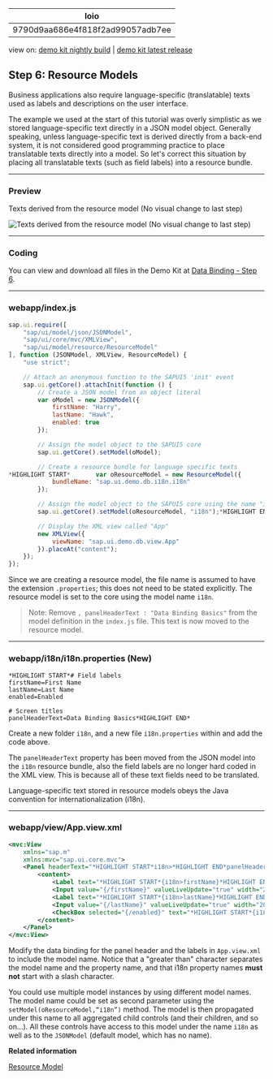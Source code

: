 <!-- loio9790d9aa686e4f818f2ad99057adb7ee -->

| loio |
| -----|
| 9790d9aa686e4f818f2ad99057adb7ee |

<div id="loio">

view on: [demo kit nightly build](https://openui5nightly.hana.ondemand.com/#/topic/9790d9aa686e4f818f2ad99057adb7ee) | [demo kit latest release](https://openui5.hana.ondemand.com/#/topic/9790d9aa686e4f818f2ad99057adb7ee)</div>

## Step 6: Resource Models

Business applications also require language-specific \(translatable\) texts used as labels and descriptions on the user interface.

The example we used at the start of this tutorial was overly simplistic as we stored language-specific text directly in a JSON model object. Generally speaking, unless language-specific text is derived directly from a back-end system, it is not considered good programming practice to place translatable texts directly into a model. So let's correct this situation by placing all translatable texts \(such as field labels\) into a resource bundle.

***

### Preview

   
  
Texts derived from the resource model \(No visual change to last step\)<a name="loio9790d9aa686e4f818f2ad99057adb7ee__fig_r1j_pst_mr"/>

 ![](loio61d68f167778425bbdd2abd7d550ae65_HiRes.png "Texts derived from the resource model (No visual change to last step)") 

***

### Coding

You can view and download all files in the Demo Kit at [Data Binding - Step 6](https://openui5.hana.ondemand.com/explored.html#/sample/sap.ui.core.tutorial.databinding.06/preview).

***

### webapp/index.js

``` js
sap.ui.require([
	"sap/ui/model/json/JSONModel",
	"sap/ui/core/mvc/XMLView",
	"sap/ui/model/resource/ResourceModel"
], function (JSONModel, XMLView, ResourceModel) {
	"use strict";

	// Attach an anonymous function to the SAPUI5 'init' event
	sap.ui.getCore().attachInit(function () {
		// Create a JSON model from an object literal
		var oModel = new JSONModel({
			firstName: "Harry",
			lastName: "Hawk",
			enabled: true
		});

		// Assign the model object to the SAPUI5 core
		sap.ui.getCore().setModel(oModel);

		// Create a resource bundle for language specific texts
*HIGHLIGHT START*		var oResourceModel = new ResourceModel({
			bundleName: "sap.ui.demo.db.i18n.i18n"
		});

		// Assign the model object to the SAPUI5 core using the name "i18n"
		sap.ui.getCore().setModel(oResourceModel, "i18n");*HIGHLIGHT END*

		// Display the XML view called "App"
		new XMLView({
			viewName: "sap.ui.demo.db.view.App"
		}).placeAt("content");
	});
});

```

Since we are creating a resource model, the file name is assumed to have the extension `.properties`; this does not need to be stated explicitly. The resource model is set to the core using the model name `i18n`.

> Note:
> Remove `, panelHeaderText : "Data Binding Basics"` from the model definition in the `index.js` file. This text is now moved to the resource model.
> 
> 

***

### webapp/i18n/i18n.properties \(New\)

``` prefs
*HIGHLIGHT START*# Field labels
firstName=First Name
lastName=Last Name
enabled=Enabled

# Screen titles
panelHeaderText=Data Binding Basics*HIGHLIGHT END*
```

Create a new folder `i18n`, and a new file `i18n.properties` within and add the code above.

The `panelHeaderText` property has been moved from the JSON model into the `i18n` resource bundle, also the field labels are no longer hard coded in the XML view. This is because all of these text fields need to be translated.

Language-specific text stored in resource models obeys the Java convention for internationalization \(i18n\).

***

### webapp/view/App.view.xml

``` xml
<mvc:View
	xmlns="sap.m"
	xmlns:mvc="sap.ui.core.mvc">
	<Panel headerText="*HIGHLIGHT START*i18n>*HIGHLIGHT END*panelHeaderText}" class="sapUiResponsiveMargin" width="auto">
		<content>
			<Label text="*HIGHLIGHT START*{i18n>firstName}*HIGHLIGHT END*" class="sapUiSmallMargin"/>
			<Input value="{/firstName}" valueLiveUpdate="true" width="200px" enabled="{/enabled}"/>
			<Label text="*HIGHLIGHT START*{i18n>lastName}*HIGHLIGHT END*" class="sapUiSmallMargin"/>
			<Input value="{/lastName}" valueLiveUpdate="true" width="200px" enabled="{/enabled}"/>
			<CheckBox selected="{/enabled}" text="*HIGHLIGHT START*{i18n>enabled}*HIGHLIGHT END*"/>
		</content>
	</Panel>
</mvc:View>

```

Modify the data binding for the panel header and the labels in `App.view.xml` to include the model name. Notice that a "greater than" character separates the model name and the property name, and that i18n property names **must not** start with a slash character.

You could use multiple model instances by using different model names. The model name could be set as second parameter using the `setModel(oResourceModel,“i18n”)` method. The model is then propagated under this name to all aggregated child controls \(and their children, and so on…\). All these controls have access to this model under the name `i18n` as well as to the `JSONModel` \(default model, which has no name\).

**Related information**  


[Resource Model](Resource_Model_.md#loio91f122a36f4d1014b6dd926db0e91070)

